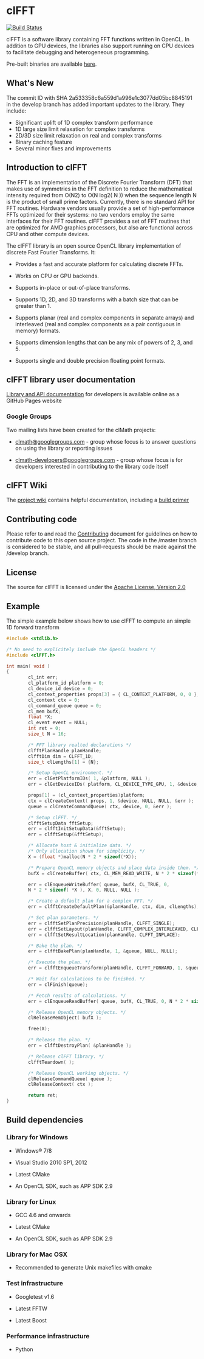 clFFT
=====
[![Build Status](https://travis-ci.org/clMathLibraries/clFFT.png)](https://travis-ci.org/clMathLibraries/clFFT)

clFFT is a software library containing FFT functions written
in OpenCL. In addition to GPU devices, the libraries also support
running on CPU devices to facilitate debugging and heterogeneous
programming.

Pre-built binaries are available [here][binary_release].

## What's New

The commit ID with SHA 2a533358c6a559d1a996e1c3077dd05bc8845191 in the
develop branch has added important updates to the library. They 
include:
-   Significant uplift of 1D complex transform performance
-   1D large size limit relaxation for complex transforms
-   2D/3D size limit relaxation on real and complex transforms
-   Binary caching feature
-   Several minor fixes and improvements


## Introduction to clFFT

The FFT is an implementation of the Discrete Fourier Transform (DFT)
that makes use of symmetries in the FFT definition to reduce the
mathematical intensity required from O(N2) to O(N log2( N )) when the
sequence length N is the product of small prime factors. Currently,
there is no standard API for FFT routines. Hardware vendors usually
provide a set of high-performance FFTs optimized for their systems: no
two vendors employ the same interfaces for their FFT routines. clFFT
provides a set of FFT routines that are optimized for AMD graphics
processors, but also are functional across CPU and other compute
devices.

The clFFT library is an open source OpenCL library implementation of
discrete Fast Fourier Transforms. It:

-   Provides a fast and accurate platform for calculating discrete FFTs.

-   Works on CPU or GPU backends.

-   Supports in-place or out-of-place transforms.

-   Supports 1D, 2D, and 3D transforms with a batch size that can be
    greater than 1.

-   Supports planar (real and complex components in separate arrays) and
    interleaved (real and complex components as a pair contiguous in
    memory) formats.

-   Supports dimension lengths that can be any mix of powers of 2, 3,
    and 5.

-   Supports single and double precision floating point formats.

## clFFT library user documentation

[Library and API documentation][] for developers is available online as
a GitHub Pages website

### Google Groups

Two mailing lists have been created for the clMath projects:

-   [clmath@googlegroups.com][] - group whose focus is to answer
    questions on using the library or reporting issues

-   [clmath-developers@googlegroups.com][] - group whose focus is for
    developers interested in contributing to the library code itself

## clFFT Wiki

The [project wiki][clmath@googlegroups.com] contains helpful
documentation, including a [build
primer][clmath-developers@googlegroups.com]

## Contributing code

Please refer to and read the [Contributing][] document for guidelines on
how to contribute code to this open source project. The code in the
/master branch is considered to be stable, and all pull-requests should
be made against the /develop branch.

## License

The source for clFFT is licensed under the [Apache License, Version
2.0][]

## Example

The simple example below shows how to use clFFT to compute an simple 1D
forward transform
```c
#include <stdlib.h>

/* No need to explicitely include the OpenCL headers */
#include <clFFT.h>

int main( void )
{
        cl_int err;
        cl_platform_id platform = 0;
        cl_device_id device = 0;
        cl_context_properties props[3] = { CL_CONTEXT_PLATFORM, 0, 0 };
        cl_context ctx = 0;
        cl_command_queue queue = 0;
        cl_mem bufX;
        float *X;
        cl_event event = NULL;
        int ret = 0;
        size_t N = 16;

        /* FFT library realted declarations */
        clfftPlanHandle planHandle;
        clfftDim dim = CLFFT_1D;
        size_t clLengths[1] = {N};

        /* Setup OpenCL environment. */
        err = clGetPlatformIDs( 1, &platform, NULL );
        err = clGetDeviceIDs( platform, CL_DEVICE_TYPE_GPU, 1, &device, NULL );

        props[1] = (cl_context_properties)platform;
        ctx = clCreateContext( props, 1, &device, NULL, NULL, &err );
        queue = clCreateCommandQueue( ctx, device, 0, &err );

        /* Setup clFFT. */
        clfftSetupData fftSetup;
        err = clfftInitSetupData(&fftSetup);
        err = clfftSetup(&fftSetup);

        /* Allocate host & initialize data. */
        /* Only allocation shown for simplicity. */
        X = (float *)malloc(N * 2 * sizeof(*X));

        /* Prepare OpenCL memory objects and place data inside them. */
        bufX = clCreateBuffer( ctx, CL_MEM_READ_WRITE, N * 2 * sizeof(*X), NULL, &err );

        err = clEnqueueWriteBuffer( queue, bufX, CL_TRUE, 0,
        N * 2 * sizeof( *X ), X, 0, NULL, NULL );

        /* Create a default plan for a complex FFT. */
        err = clfftCreateDefaultPlan(&planHandle, ctx, dim, clLengths);

        /* Set plan parameters. */
        err = clfftSetPlanPrecision(planHandle, CLFFT_SINGLE);
        err = clfftSetLayout(planHandle, CLFFT_COMPLEX_INTERLEAVED, CLFFT_COMPLEX_INTERLEAVED);
        err = clfftSetResultLocation(planHandle, CLFFT_INPLACE);

        /* Bake the plan. */
        err = clfftBakePlan(planHandle, 1, &queue, NULL, NULL);

        /* Execute the plan. */
        err = clfftEnqueueTransform(planHandle, CLFFT_FORWARD, 1, &queue, 0, NULL, NULL, &bufX, NULL, NULL);

        /* Wait for calculations to be finished. */
        err = clFinish(queue);

        /* Fetch results of calculations. */
        err = clEnqueueReadBuffer( queue, bufX, CL_TRUE, 0, N * 2 * sizeof( *X ), X, 0, NULL, NULL );

        /* Release OpenCL memory objects. */
        clReleaseMemObject( bufX );

        free(X);

        /* Release the plan. */
        err = clfftDestroyPlan( &planHandle );

        /* Release clFFT library. */
        clfftTeardown( );

        /* Release OpenCL working objects. */
        clReleaseCommandQueue( queue );
        clReleaseContext( ctx );

        return ret;
}
```

## Build dependencies

### Library for Windows

-   Windows® 7/8

-   Visual Studio 2010 SP1, 2012

-   Latest CMake

-   An OpenCL SDK, such as APP SDK 2.9

### Library for Linux

-   GCC 4.6 and onwards

-   Latest CMake

-   An OpenCL SDK, such as APP SDK 2.9

### Library for Mac OSX

-   Recommended to generate Unix makefiles with cmake

### Test infrastructure

-   Googletest v1.6

-   Latest FFTW

-   Latest Boost

### Performance infrastructure

-   Python

  [Library and API documentation]: http://clmathlibraries.github.io/clFFT/
  [clmath@googlegroups.com]: https://github.com/clMathLibraries/clFFT/wiki
  [clmath-developers@googlegroups.com]: https://github.com/clMathLibraries/clFFT/wiki/Build
  [Contributing]: CONTRIBUTING.md
  [Apache License, Version 2.0]: http://www.apache.org/licenses/LICENSE-2.0
  [binary_release]: https://github.com/clMathLibraries/clFFT/releases
